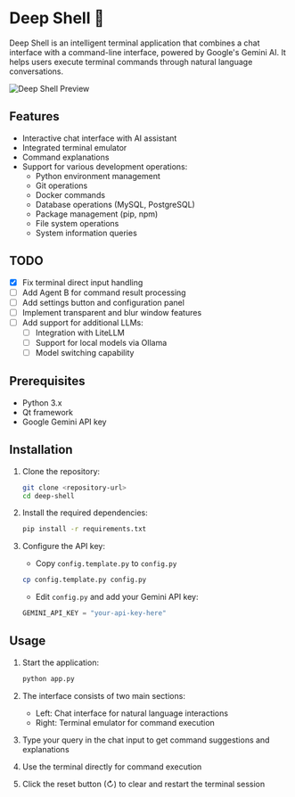 # Deep Shell 🐚

Deep Shell is an intelligent terminal application that combines a chat interface with a command-line interface, powered by Google's Gemini AI. It helps users execute terminal commands through natural language conversations.



![Deep Shell Preview](https://github.com/gokul6350/dsh-shell/blob/main/screen_shots/Screenshot%202025-01-11%20010517.png?raw=true)

## Features

- Interactive chat interface with AI assistant
- Integrated terminal emulator 
- Command explanations
- Support for various development operations:
  - Python environment management
  - Git operations
  - Docker commands
  - Database operations (MySQL, PostgreSQL)
  - Package management (pip, npm)
  - File system operations
  - System information queries

## TODO

- [X] Fix terminal direct input handling
- [ ] Add Agent B for command result processing
- [ ] Add settings button and configuration panel
- [ ] Implement transparent and blur window features
- [ ] Add support for additional LLMs:
  - [ ] Integration with LiteLLM
  - [ ] Support for local models via Ollama
  - [ ] Model switching capability

## Prerequisites

- Python 3.x
- Qt framework
- Google Gemini API key



## Installation

1. Clone the repository:
   ```bash
   git clone <repository-url>
   cd deep-shell
   ```

2. Install the required dependencies:
   ```bash
   pip install -r requirements.txt
   ```

3. Configure the API key:
   - Copy `config.template.py` to `config.py`
   ```bash
   cp config.template.py config.py
   ```
   - Edit `config.py` and add your Gemini API key:
   ```python
   GEMINI_API_KEY = "your-api-key-here"
   ```

## Usage

1. Start the application:
   ```bash
   python app.py
   ```

2. The interface consists of two main sections:
   - Left: Chat interface for natural language interactions
   - Right: Terminal emulator for command execution

3. Type your query in the chat input to get command suggestions and explanations

4. Use the terminal directly for command execution

5. Click the reset button (↻) to clear and restart the terminal session


